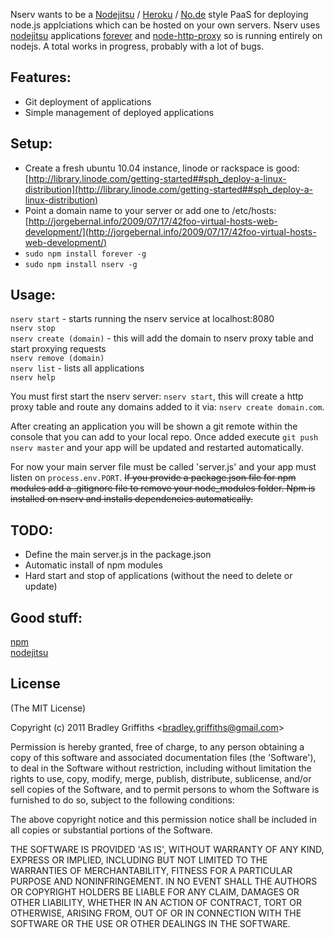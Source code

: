 Nserv wants to be a [Nodejitsu](http://nodejitsu.com/) / [Heroku](http://www.heroku.com/) / [No.de](https://no.de/) style PaaS for deploying node.js applciations which can be hosted on your own servers. Nserv uses [nodejitsu](http://nodejitsu.com/#technology) applications [forever](https://github.com/indexzero/forever) and [node-http-proxy](https://github.com/nodejitsu/node-http-proxy) so is running entirely on nodejs. A total works in progress, probably with a lot of bugs.  
 
## Features:
* Git deployment of applications
* Simple management of deployed applications

## Setup:
* Create a fresh ubuntu 10.04 instance, linode or rackspace is good: [http://library.linode.com/getting-started##sph_deploy-a-linux-distribution](http://library.linode.com/getting-started##sph_deploy-a-linux-distribution)  
* Point a domain name to your server or add one to /etc/hosts: [http://jorgebernal.info/2009/07/17/42foo-virtual-hosts-web-development/](http://jorgebernal.info/2009/07/17/42foo-virtual-hosts-web-development/)  
* `sudo npm install forever -g`  
* `sudo npm install nserv -g`  

## Usage:
`nserv start` - starts running the nserv service at localhost:8080  
`nserv stop`  
`nserv create (domain)` - this will add the domain to nserv proxy table and start proxying requests  
`nserv remove (domain)`  
`nserv list` - lists all applications  
`nserv help`
  
You must first start the nserv server: `nserv start`, this will create a http proxy table and route any domains added to it via: `nserv create domain.com`.

After creating an application you will be shown a git remote within the console that you can add to your local repo. Once added execute `git push nserv master` and your app will be updated and restarted automatically.  

For now your main server file must be called 'server.js' and your app must listen on `process.env.PORT`. ~~If you provide a package.json file for npm modules add a .gitignore file to remove your node\_modules folder. Npm is installed on nserv and installs dependencies automatically.~~  

## TODO:
* Define the main server.js in the package.json
* Automatic install of npm modules
* Hard start and stop of applications (without the need to delete or update)  

## Good stuff:
[npm](http://npmjs.org/)  
[nodejitsu](http://nodejitsu.com/#technology)  

## License 

(The MIT License)

Copyright (c) 2011 Bradley Griffiths &lt;bradley.griffiths@gmail.com&gt;

Permission is hereby granted, free of charge, to any person obtaining
a copy of this software and associated documentation files (the
'Software'), to deal in the Software without restriction, including
without limitation the rights to use, copy, modify, merge, publish,
distribute, sublicense, and/or sell copies of the Software, and to
permit persons to whom the Software is furnished to do so, subject to
the following conditions:

The above copyright notice and this permission notice shall be
included in all copies or substantial portions of the Software.

THE SOFTWARE IS PROVIDED 'AS IS', WITHOUT WARRANTY OF ANY KIND,
EXPRESS OR IMPLIED, INCLUDING BUT NOT LIMITED TO THE WARRANTIES OF
MERCHANTABILITY, FITNESS FOR A PARTICULAR PURPOSE AND NONINFRINGEMENT.
IN NO EVENT SHALL THE AUTHORS OR COPYRIGHT HOLDERS BE LIABLE FOR ANY
CLAIM, DAMAGES OR OTHER LIABILITY, WHETHER IN AN ACTION OF CONTRACT,
TORT OR OTHERWISE, ARISING FROM, OUT OF OR IN CONNECTION WITH THE
SOFTWARE OR THE USE OR OTHER DEALINGS IN THE SOFTWARE.
